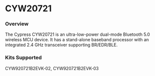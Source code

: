 # CYW20721

### Overview

The Cypress CYW20721 is an ultra-low-power dual-mode Bluetooth 5.0 wireless MCU device. It has a stand-alone baseband processor with an integrated 2.4 GHz transceiver supporting BR/EDR/BLE.

### Kits Supported

CYW920721B2EVK-02, CYW920721B2EVK-03

